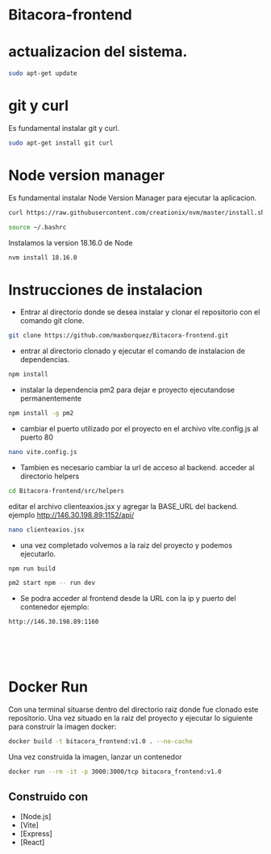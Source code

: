 # Bitacora-frontend

# actualizacion del sistema.

```bash
sudo apt-get update
```

# git y curl
Es fundamental instalar git y curl.

```bash
sudo apt-get install git curl
```

# Node version manager
Es fundamental instalar Node Version Manager para ejecutar la aplicacion.

```bash
curl https://raw.githubusercontent.com/creationix/nvm/master/install.sh | bash 
```
```bash
source ~/.bashrc   
```
Instalamos la version 18.16.0 de Node
```bash
nvm install 18.16.0 
```

# Instrucciones de instalacion
- Entrar al directorio donde se desea instalar y clonar el repositorio con el comando git clone.
```bash
git clone https://github.com/maxborquez/Bitacora-frontend.git
```
- entrar al directorio clonado y ejecutar el comando de instalacion de dependencias.
```bash
npm install
```
- instalar la dependencia pm2 para dejar e proyecto ejecutandose permanentemente
```bash
npm install -g pm2
```
- cambiar el puerto utilizado por el proyecto en el archivo vite.config.js al puerto 80
```bash
nano vite.config.js
```

- Tambien es necesario cambiar la url de acceso al backend.
acceder al directorio helpers
```bash
cd Bitacora-frontend/src/helpers
```
editar el archivo clienteaxios.jsx y agregar la BASE_URL del backend.
ejemplo 
http://146.30.198.89:1152/api/
```bash
nano clienteaxios.jsx
```
- una vez completado volvemos a la raiz del proyecto y podemos ejecutarlo.
```bash
npm run build
```
```bash
pm2 start npm -- run dev
```
- Se podra acceder al frontend desde la URL con la ip y puerto del contenedor
ejemplo:
 ```bash
http://146.30.198.89:1160
``` 

<br>
<br>
<br>

# Docker Run
Con una terminal situarse dentro del directorio raiz donde fue clonado este repositorio.
Una vez situado en la raiz del proyecto y ejecutar lo siguiente para construir la imagen docker:

```bash
docker build -t bitacora_frontend:v1.0 . --no-cache

```

Una vez construida la imagen, lanzar un contenedor

```bash
docker run --rm -it -p 3000:3000/tcp bitacora_frontend:v1.0
```

## Construido con

- [Node.js]
- [Vite]
- [Express]
- [React]
